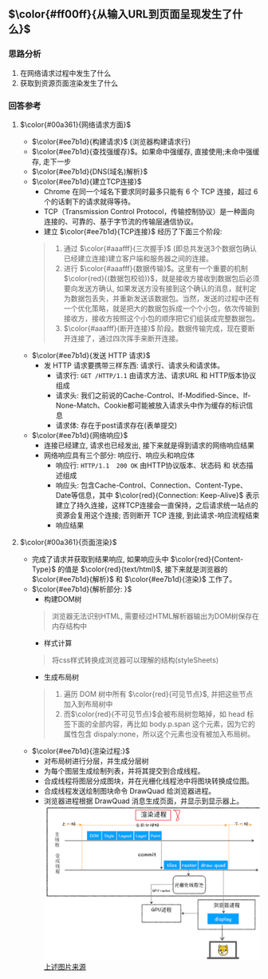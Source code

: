 <!--
 * @Author: fulangren 1746575462@qq.com
 * @Date: 2023-11-30 11:48:24
 * @LastEditors: fulangren 1746575462@qq.com
 * @LastEditTime: 2023-11-30 14:51:44
 * @FilePath: \question-Interview\brower\003-url-to-view\README.md
 * @Description: 这是默认设置,请设置`customMade`, 打开koroFileHeader查看配置 进行设置: https://github.com/OBKoro1/koro1FileHeader/wiki/%E9%85%8D%E7%BD%AE
-->
## $\color{#ff00ff}{从输入URL到页面呈现发生了什么}$

### 思路分析
1. 在网络请求过程中发生了什么
2. 获取到资源页面渲染发生了什么

### 回答参考
1. $\color{#00a361}{网络请求方面}$
    * $\color{#ee7b1d}{构建请求}$ (浏览器构建请求行)
    * $\color{#ee7b1d}{查找强缓存}$。如果命中强缓存, 直接使用;未命中强缓存, 走下一步
    * $\color{#ee7b1d}{DNS(域名)解析}$ 
    * $\color{#ee7b1d}{建立TCP连接}$ 
        - Chrome 在同一个域名下要求同时最多只能有 6 个 TCP 连接，超过 6 个的话剩下的请求就得等待。
        - TCP（Transmission Control Protocol，传输控制协议）是一种面向连接的、可靠的、基于字节流的传输层通信协议。
        - 建立 $\color{#ee7b1d}{TCP连接}$ 经历了下面三个阶段:
        > 1) 通过 $\color{#aaafff}{三次握手}$ (即总共发送3个数据包确认已经建立连接)建立客户端和服务器之间的连接。
        > 2) 进行 $\color{#aaafff}{数据传输}$。这里有一个重要的机制 $\color{red}{(数据包校验)}$，就是接收方接收到数据包后必须要向发送方确认, 如果发送方没有接到这个确认的消息，就判定为数据包丢失，并重新发送该数据包。当然，发送的过程中还有一个优化策略，就是把大的数据包拆成一个个小包，依次传输到接收方，接收方按照这个小包的顺序把它们组装成完整数据包。
        > 3) $\color{#aaafff}{断开连接}$ 阶段。数据传输完成，现在要断开连接了，通过四次挥手来断开连接。
    * $\color{#ee7b1d}{发送 HTTP 请求}$
        - 发 HTTP 请求要携带三样东西: 请求行、请求头和请求体。
            + 请求行: ```GET /HTTP/1.1``` 由请求方法、请求URL 和
 HTTP版本协议组成
            + 请求头: 我们之前说的Cache-Control、If-Modified-Since、If-None-Match、Cookie都可能被放入请求头中作为缓存的标识信息
            + 请求体: 存在于post请求存在(表单提交)
    * $\color{#ee7b1d}{网络响应}$
        - 连接已经建立, 请求也已经发出, 接下来就是得到请求的网络响应结果
        - 网络响应具有三个部分: 响应行、响应头和响应体
            + 响应行: ```HTTP/1.1  200 OK``` 由HTTP协议版本、状态码 和 状态描述组成
            + 响应头: 包含Cache-Control、Connection、Content-Type、Date等信息，其中 $\color{red}{Connection: Keep-Alive}$ 表示建立了持久连接，这样TCP连接会一直保持，之后请求统一站点的资源会复用这个连接; 否则断开 TCP 连接, 到此请求-响应流程结束
            + 响应结果

2. $\color{#00a361}{页面渲染}$
    * 完成了请求并获取到结果响应, 如果响应头中 $\color{red}{Content-Type}$ 的值是 $\color{red}{text/html}$, 接下来就是浏览器的 $\color{#ee7b1d}{解析}$ 和 $\color{#ee7b1d}{渲染}$ 工作了。
    * $\color{#ee7b1d}{解析部分: }$
        - 构建DOM树
        >浏览器无法识别HTML, 需要经过HTML解析器输出为DOM树保存在内存结构中
        - 样式计算
        >将css样式转换成浏览器可以理解的结构(styleSheets)
        - 生成布局树
        > 1) 遍历 DOM 树中所有 $\color{red}{可见节点}$, 并把这些节点加入到布局树中
        > 2) 而$\color{red}{不可见节点}$会被布局树忽略掉，如 head 标签下面的全部内容，再比如 body.p.span 这个元素，因为它的属性包含 dispaly:none，所以这个元素也没有被加入布局树。
    * $\color{#ee7b1d}{渲染过程:}$
        - 对布局树进行分层，并生成分层树
        - 为每个图层生成绘制列表，并将其提交到合成线程。
        - 合成线程将图层分成图块，并在光栅化线程池中将图块转换成位图。
        - 合成线程发送绘制图块命令 DrawQuad 给浏览器进程。
        - 浏览器进程根据 DrawQuad 消息生成页面，并显示到显示器上。
![image](../../assets/images/brower/render.png)[上述图片来源](https://blog.csdn.net/weixin_49021723/article/details/128373053)